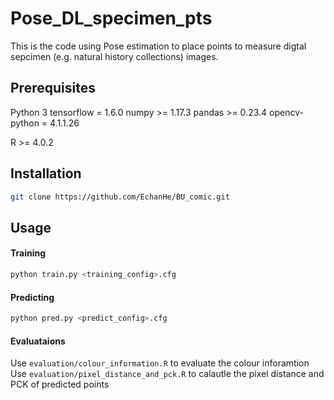 # Pose_DL_specimen_pts

This is the code using Pose estimation to place points to measure digtal sepcimen (e.g. natural history collections) images.

## Prerequisites
Python 3
tensorflow = 1.6.0
numpy >= 1.17.3
pandas >= 0.23.4
opencv-python = 4.1.1.26


R >= 4.0.2

## Installation

```bash
git clone https://github.com/EchanHe/BU_comic.git
```

## Usage

#### Training

```python
python train.py <training_config>.cfg
```

#### Predicting
```python
python pred.py <predict_config>.cfg
```

#### Evaluataions

Use `evaluation/colour_information.R` to evaluate the colour inforamtion
Use `evaluation/pixel_distance_and_pck.R` to calautle the pixel distance and PCK of predicted points



